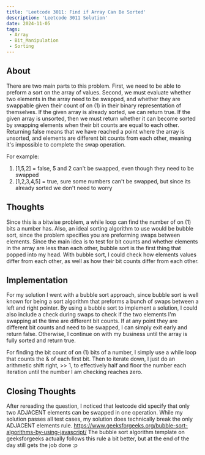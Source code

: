 ```yaml
---
title: 'Leetcode 3011: Find if Array Can Be Sorted'
description: 'Leetcode 3011 Solution'
date: 2024-11-05
tags:
 - Array
 - Bit_Manipulation
 - Sorting
---
```


## About
There are two main parts to this problem. First, we need to be able to preform a sort on the array of values. Second, we must evaluate whether two elements in the array need to be swapped, and whether they are swappable given their count of on (1) in their binary representation of themselves. If the given array is already sorted, we can return true. If the given array is unsorted, then we must return whether it can become sorted by swapping elements when their bit counts are equal to each other. Returning false means that we have reached a point where the array is unsorted, and elements are different bit counts from each other, meaning it's impossible to complete the swap operation.

For example:

1. [1,5,2] = false, 5 and 2 can't be swapped, even though they need to be swapped
2. [1,2,3,4,5] = true, sure some numbers can't be swapped, but since its already sorted we don't need to worry

## Thoughts
Since this is a bitwise problem, a while loop can find the number of on (1) bits a number has. Also, an ideal sorting algorithm to use would be bubble sort, since the problem specifies you are preforming swaps between elements. Since the main idea is to test for bit counts and whether elements in the array are less than each other, bubble sort is the first thing that popped into my head. With bubble sort, I could check how elements values differ from each other, as well as how their bit counts differ from each other.

## Implementation
For my solution I went with a bubble sort approach, since bubble sort is well known for being a sort algorithm that preforms a bunch of swaps between a left and right pointer. By using a bubble sort to implement a solution, I could also include a check during swaps to check if the two elements I'm swapping at the time are different bit counts. If at any point they are different bit counts and need to be swapped, I can simply exit early and return false. Otherwise, I continue on with my business until the array is fully sorted and return true.

For finding the bit count of on (1) bits of a number, I simply use a while loop that counts the & of each first bit. Then to iterate down, I just do an arithmetic shift right, >> 1, to effectively half and floor the number each iteration until the number I am checking reaches zero.

## Closing Thoughts
After rereading the question, I noticed that leetcode did specify that only two ADJACENT elements can be swapped in one operation. While my solution passes all test cases, my solution does technically break the only ADJACENT elements rule. https://www.geeksforgeeks.org/bubble-sort-algorithms-by-using-javascript/ The bubble sort algorithm template on geeksforgeeks actually follows this rule a bit better, but at the end of the day still gets the job done :p
